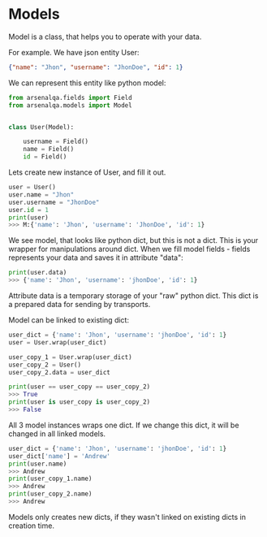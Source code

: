 Models
=======

Model is a class, that helps you to operate with your data.

For example. We have json entity User:

``` json
{"name": "Jhon", "username": "JhonDoe", "id": 1}
```
We can represent this entity like python model:


``` python
from arsenalqa.fields import Field
from arsenalqa.models import Model


class User(Model):

    username = Field()
    name = Field()
    id = Field()
```

Lets create new instance of User, and fill it out.

``` python
user = User()
user.name = "Jhon"
user.username = "JhonDoe"
user.id = 1
print(user)
>>> M:{'name': 'Jhon', 'username': 'JhonDoe', 'id': 1}
```
We see model, that looks like python dict, but this is not a dict. This is your wrapper for manipulations around dict.
When we fill model fields - fields represents your data and saves it in attribute "data":

``` python
print(user.data)
>>> {'name': 'Jhon', 'username': 'jhonDoe', 'id': 1}
```
Attribute data is a temporary storage of your "raw" python dict. This dict is a prepared data for sending by transports.

Model can be linked to existing dict:

``` python
user_dict = {'name': 'Jhon', 'username': 'jhonDoe', 'id': 1}
user = User.wrap(user_dict)

user_copy_1 = User.wrap(user_dict)
user_copy_2 = User()
user_copy_2.data = user_dict

print(user == user_copy == user_copy_2)
>>> True
print(user is user_copy is user_copy_2)
>>> False
```
All 3 model instances wraps one dict. If we change this dict, it will be changed in all linked models.

``` python
user_dict = {'name': 'Jhon', 'username': 'jhonDoe', 'id': 1}
user_dict['name'] = 'Andrew'
print(user.name)
>>> Andrew
print(user_copy_1.name)
>>> Andrew
print(user_copy_2.name)
>>> Andrew
```
Models only creates new dicts, if they wasn't linked on existing dicts in creation time.